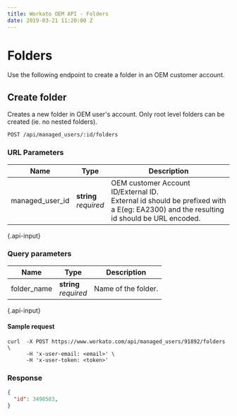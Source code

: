 ```yaml
---
title: Workato OEM API - Folders
date: 2019-03-21 11:20:00 Z
---
```


# Folders

Use the following endpoint to create a folder in an OEM customer account.

## Create folder

Creates a new folder in OEM user's account. Only root level folders can be created (ie. no nested folders).

```
POST /api/managed_users/:id/folders
```
### URL Parameters

| Name | Type | Description |
|------|------|-------------|
| managed_user_id | **string**<br>_required_ | OEM customer Account ID/External ID. <br>External id should be prefixed with a E(eg: EA2300) and the resulting id should be URL encoded. |
{.api-input}

### Query parameters

| Name | Type | Description |
|------|------|-------------|
| folder_name | **string**<br>_required_ | Name of the folder. |
{.api-input}

#### Sample request

```shell
curl  -X POST https://www.workato.com/api/managed_users/91892/folders \
      -H 'x-user-email: <email>' \
      -H 'x-user-token: <token>'
```

### Response

```json
{
  "id": 3498583,
}
```
